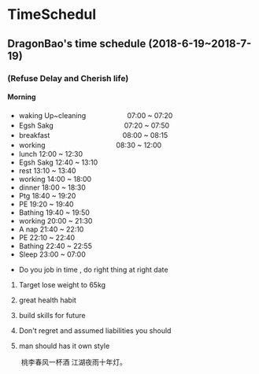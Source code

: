 # TimeSchedul
## DragonBao's time schedule (2018-6-19~2018-7-19)
### (Refuse Delay and Cherish life)
#### Morning
- waking Up~cleaning　　　　　　07:00 ~ 07:20
- Egsh Sakg　　　　　　　　　  　07:20 ~ 07:50
- breakfast　　　　　　　　 　 　08:00 ~ 08:15
- working　　　　　　　　　    　08:30 ~ 12:00
- lunch                       12:00 ~ 12:30
- Egsh Sakg                   12:40 ~ 13:10
- rest                        13:10 ~ 13:40
- working                     14:00 ~ 18:00
- dinner                      18:00 ~ 18:30
- Ptg                         18:40 ~ 19:20
- PE                          19:20 ~ 19:40
- Bathing                     19:40 ~ 19:50
- working                     20:00 ~ 21:30
- A nap                       21:40 ~ 22:10
- PE                          22:10 ~ 22:40
- Bathing                     22:40 ~ 22:55
- Sleep                       23:00 ~ 07:00

* Do you job in time , do right thing at right date

1. Target lose weight to 65kg

2. great health habit

3. build skills for future 

4. Don't regret and assumed liabilities you should 

5. man should has it own style

　　桃李春风一杯酒 江湖夜雨十年灯。
